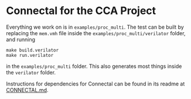 Connectal for the CCA Project
=============================

Everything we work on is in `examples/proc_multi`. The test can be built by
replacing the `mem.vmh` file inside the `examples/proc_multi/verilator` folder,
and running 

```console
make build.verilator
make run.verilator
```

in the `examples/proc_multi` folder. This also generates most things inside the
`verilator` folder. 

Instructions for dependencies for Connectal can be found in its readme at
[CONNECTAL.md](CONNECTAL.md).
